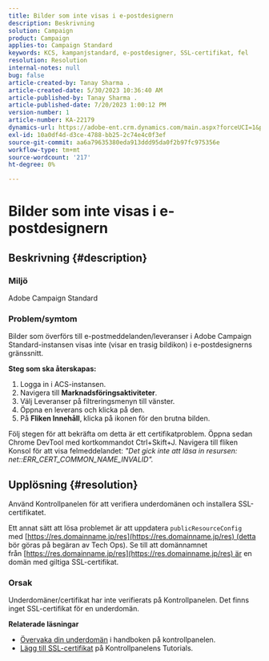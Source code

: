 ```yaml
---
title: Bilder som inte visas i e-postdesignern
description: Beskrivning
solution: Campaign
product: Campaign
applies-to: Campaign Standard
keywords: KCS, kampanjstandard, e-postdesigner, SSL-certifikat, fel
resolution: Resolution
internal-notes: null
bug: false
article-created-by: Tanay Sharma .
article-created-date: 5/30/2023 10:36:40 AM
article-published-by: Tanay Sharma .
article-published-date: 7/20/2023 1:00:12 PM
version-number: 1
article-number: KA-22179
dynamics-url: https://adobe-ent.crm.dynamics.com/main.aspx?forceUCI=1&pagetype=entityrecord&etn=knowledgearticle&id=7b7b8cd8-d5fe-ed11-8f6e-6045bd006793
exl-id: 10a0df4d-d3ce-4788-bb25-2c74e4c0f3ef
source-git-commit: aa6a79635380eda913ddd95da0f2b97fc975356e
workflow-type: tm+mt
source-wordcount: '217'
ht-degree: 0%

---
```


# Bilder som inte visas i e-postdesignern

## Beskrivning {#description}


### Miljö

Adobe Campaign Standard

### Problem/symtom

Bilder som överförs till e-postmeddelanden/leveranser i Adobe Campaign Standard-instansen visas inte (visar en trasig bildikon) i e-postdesignerns gränssnitt.

<b>Steg som ska återskapas:</b>

1. Logga in i ACS-instansen.
2. Navigera till <b>Marknadsföringsaktiviteter</b>.
3. Välj Leveranser på filtreringsmenyn till vänster.
4. Öppna en leverans och klicka på den.
5. På <b>Fliken Innehåll</b>,<b> </b>klicka på ikonen för den brutna bilden.


Följ stegen för att bekräfta om detta är ett certifikatproblem. Öppna sedan Chrome DevTool med kortkommandot Ctrl+Skift+J. Navigera till fliken Konsol för att visa felmeddelandet: *&quot;Det gick inte att läsa in resursen: net::ERR_CERT_COMMON_NAME_INVALID&quot;.*


## Upplösning {#resolution}


Använd Kontrollpanelen för att verifiera underdomänen och installera SSL-certifikatet.

Ett annat sätt att lösa problemet är att uppdatera `publicResourceConfig` med [https://res.domainname.jp/res](https://res.domainname.jp/res) (detta bör göras på begäran av Tech Ops). Se till att domännamnet från [https://res.domainname.jp/res](https://res.domainname.jp/res) är en domän med giltiga SSL-certifikat.

### <b>Orsak</b>

Underdomäner/certifikat har inte verifierats på Kontrollpanelen. Det finns inget SSL-certifikat för en underdomän.

<b>Relaterade läsningar</b>

- [Övervaka din underdomän](https://experienceleague.adobe.com/docs/control-panel/using/subdomains-and-certificates/monitoring-subdomains.html?lang=en) i handboken på kontrollpanelen.
- [Lägg till SSL-certifikat](https://experienceleague.adobe.com/docs/control-panel-learn/tutorials/subdomains-and-certificates/add-ssl-certificates.html?lang=en) på Kontrollpanelens Tutorials.
